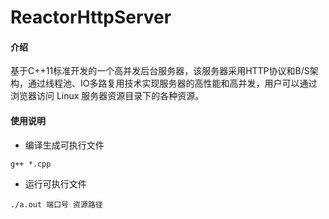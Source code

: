 # ReactorHttpServer

#### 介绍
基于C++11标准开发的一个高并发后台服务器，该服务器采用HTTP协议和B/S架构，通过线程池、IO多路复用技术实现服务器的高性能和高并发，用户可以通过浏览器访问 Linux 服务器资源目录下的各种资源。


#### 使用说明
- 编译生成可执行文件
```
g++ *.cpp
```
- 运行可执行文件
```
./a.out 端口号 资源路径
```